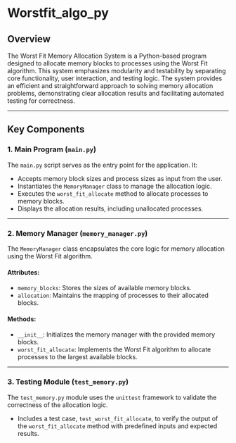 # Worstfit_algo_py

## **Overview**

The Worst Fit Memory Allocation System is a Python-based program designed to allocate memory blocks to processes using the Worst Fit algorithm. This system emphasizes modularity and testability by separating core functionality, user interaction, and testing logic. The system provides an efficient and straightforward approach to solving memory allocation problems, demonstrating clear allocation results and facilitating automated testing for correctness.

---

## **Key Components**

### **1. Main Program (`main.py`)**

The `main.py` script serves as the entry point for the application. It:

- Accepts memory block sizes and process sizes as input from the user.
- Instantiates the `MemoryManager` class to manage the allocation logic.
- Executes the `worst_fit_allocate` method to allocate processes to memory blocks.
- Displays the allocation results, including unallocated processes.

---

### **2. Memory Manager (`memory_manager.py`)**

The `MemoryManager` class encapsulates the core logic for memory allocation using the Worst Fit algorithm.

#### **Attributes:**

- `memory_blocks`: Stores the sizes of available memory blocks.
- `allocation`: Maintains the mapping of processes to their allocated blocks.

#### **Methods:**

- `__init__`: Initializes the memory manager with the provided memory blocks.
- `worst_fit_allocate`: Implements the Worst Fit algorithm to allocate processes to the largest available blocks.

---

### **3. Testing Module (`test_memory.py`)**

The `test_memory.py` module uses the `unittest` framework to validate the correctness of the allocation logic.

- Includes a test case, `test_worst_fit_allocate`, to verify the output of the `worst_fit_allocate` method with predefined inputs and expected results.
